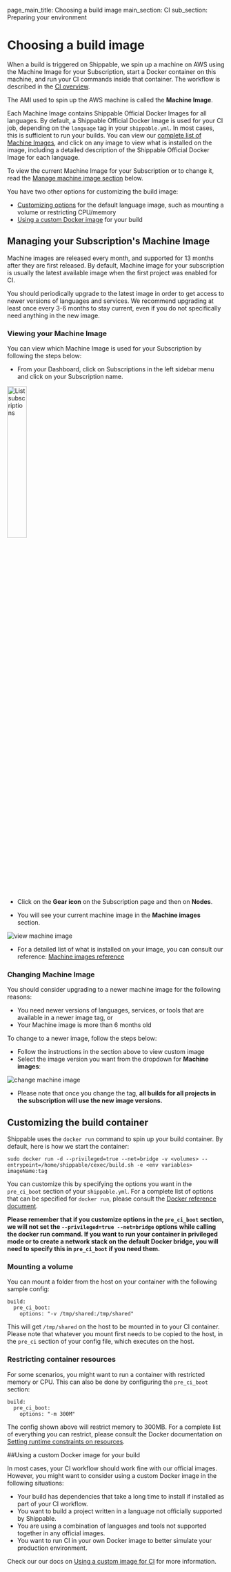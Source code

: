 page_main_title: Choosing a build image
main_section: CI
sub_section: Preparing your environment

# Choosing a build image

When a build is triggered on Shippable, we spin up a machine on AWS using the Machine Image for your Subscription, start a Docker container on this machine, and run your CI commands inside that container. The workflow is described in the [CI overview](/ci/why-continuous-integration/#ci-workflow).

The AMI used to spin up the AWS machine is called the **Machine Image**.

Each Machine Image contains Shippable Official Docker Images for all languages. By default, a Shippable Official Docker Image is used for your CI job, depending on the `language` tag in your `shippable.yml`. In most cases, this is sufficient to run your builds. You can view our [complete list of Machine Images](/platform/runtime/machine-image/ami-overview/), and click on any image to view what is installed on the image, including a detailed description of the Shippable Official Docker Image for each language.

To view the current Machine Image for your Subscription or to change it, read the [Manage machine image section](#manage-machine-image) below.

You have two other options for customizing the build image:

* [Customizing options](#customize-build-container) for the default language image, such as mounting a volume or restricting CPU/memory
* [Using a custom Docker image](#use-custom-image) for your build

<a name="manage-machine-image"></a>
## Managing your Subscription's Machine Image

Machine images are released every month, and supported for 13 months after they are first released. By default, Machine image for your subscription is usually the latest available image when the first project was enabled for CI.

You should periodically upgrade to the latest image in order to get access to newer versions of languages and services. We recommend upgrading at least once every 3-6 months to stay current, even if you do not specifically need anything in the new image.


### Viewing your Machine Image

You can view which Machine Image is used for your Subscription by following the steps below:

- From your Dashboard, click on Subscriptions in the left sidebar menu and click on your Subscription name.
<img width="30%" height="30%" src="/images/platform/integrations/list-subscriptions.png" alt="List subscriptions">

- Click on the **Gear icon** on the Subscription page and then on **Nodes**.

- You will see your current machine image in the **Machine images** section.

<img src="/images/ci/view-machine-image.png" alt="view machine image">

- For a detailed list of what is installed on your image, you can consult our reference: [Machine images reference](/platform/runtime/machine-image/ami-overview/)

### Changing Machine Image

You should consider upgrading to a newer machine image for the following reasons:

- You need newer versions of languages, services, or tools that are available in a newer image tag, or
- Your Machine image is more than 6 months old

To change to a newer image, follow the steps below:

- Follow the instructions in the section above to view custom image
- Select the image version you want from the dropdown for **Machine images**:

<img src="/images/ci/view-machine-image.png" alt="change machine image">

- Please note that once you change the tag, **all builds for all projects in the subscription will use the new image versions.**

<a name="customize-build-container"></a>
## Customizing the build container

Shippable uses the `docker run` command to spin up your build container. By default, here is how we start the container:

```
sudo docker run -d --privileged=true --net=bridge -v <volumes> --entrypoint=/home/shippable/cexec/build.sh -e <env variables> imageName:tag
```

You can customize this by specifying the options you want in the `pre_ci_boot` section of your `shippable.yml`. For a complete list of options that can be specified for `docker run`, please consult the [Docker reference document](https://docs.docker.com/engine/reference/run/#runtime-constraints-on-resources).

**Please remember that if you customize options in the `pre_ci_boot` section, we will not set the `--privileged=true --net=bridge` options while calling the docker run command. If you want to run your container in privileged mode or to create a network stack on the default Docker bridge, you will need to specify this in `pre_ci_boot` if you need them.**

### Mounting a volume

You can mount a folder from the host on your container with the following sample config:

```
build:
  pre_ci_boot:
    options: "-v /tmp/shared:/tmp/shared"
```

This will get `/tmp/shared` on the host to be mounted in to your CI container. Please note that whatever you mount first needs to be copied to the host, in the `pre_ci` section of your config file, which executes on the host.

### Restricting container resources

For some scenarios, you might want to run a container with restricted memory or CPU. This can also be done by configuring the `pre_ci_boot` section:

```
build:
  pre_ci_boot:
    options: "-m 300M"
```

The config shown above will restrict memory to 300MB. For a complete list of everything you can restrict, please consult the Docker documentation on [Setting runtime constraints on resources](https://docs.docker.com/engine/reference/run/#runtime-constraints-on-resources).

<a name="use-custom-image"></a>
##Using a custom Docker image for your build

In most cases, your CI workflow should work fine with our official images. However, you might want to consider using a custom Docker image in the following situations:

- Your build has dependencies that take a long time to install if installed as part of your CI workflow.
- You want to build a project written in a language not officially supported by Shippable.
- You are using a combination of languages and tools not supported together in any official images.
- You want to run CI in your own Docker image to better simulate your production environment.

Check our our docs on [Using a custom image for CI](custom-docker-image/) for more information.
